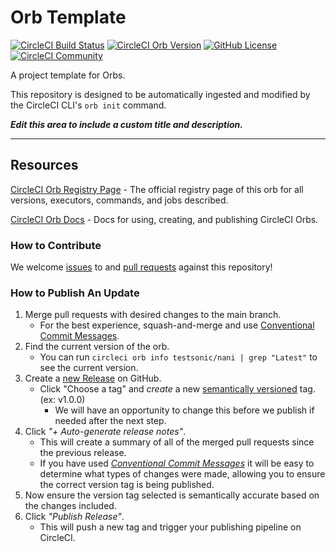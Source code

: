 # Orb Template


[![CircleCI Build Status](https://circleci.com/gh/Raffique-RD/nani.svg?style=shield "CircleCI Build Status")](https://circleci.com/gh/Raffique-RD/nani) [![CircleCI Orb Version](https://badges.circleci.com/orbs/testsonic/nani.svg)](https://circleci.com/orbs/registry/orb/testsonic/nani) [![GitHub License](https://img.shields.io/badge/license-MIT-lightgrey.svg)](https://raw.githubusercontent.com/Raffique-RD/nani/master/LICENSE) [![CircleCI Community](https://img.shields.io/badge/community-CircleCI%20Discuss-343434.svg)](https://discuss.circleci.com/c/ecosystem/orbs)



A project template for Orbs.

This repository is designed to be automatically ingested and modified by the CircleCI CLI's `orb init` command.

_**Edit this area to include a custom title and description.**_

---

## Resources

[CircleCI Orb Registry Page](https://circleci.com/orbs/registry/orb/testsonic/nani) - The official registry page of this orb for all versions, executors, commands, and jobs described.

[CircleCI Orb Docs](https://circleci.com/docs/2.0/orb-intro/#section=configuration) - Docs for using, creating, and publishing CircleCI Orbs.

### How to Contribute

We welcome [issues](https://github.com/Raffique-RD/nani/issues) to and [pull requests](https://github.com/Raffique-RD/nani/pulls) against this repository!

### How to Publish An Update
1. Merge pull requests with desired changes to the main branch.
    - For the best experience, squash-and-merge and use [Conventional Commit Messages](https://conventionalcommits.org/).
2. Find the current version of the orb.
    - You can run `circleci orb info testsonic/nani | grep "Latest"` to see the current version.
3. Create a [new Release](https://github.com/Raffique-RD/nani/releases/new) on GitHub.
    - Click "Choose a tag" and _create_ a new [semantically versioned](http://semver.org/) tag. (ex: v1.0.0)
      - We will have an opportunity to change this before we publish if needed after the next step.
4.  Click _"+ Auto-generate release notes"_.
    - This will create a summary of all of the merged pull requests since the previous release.
    - If you have used _[Conventional Commit Messages](https://conventionalcommits.org/)_ it will be easy to determine what types of changes were made, allowing you to ensure the correct version tag is being published.
5. Now ensure the version tag selected is semantically accurate based on the changes included.
6. Click _"Publish Release"_.
    - This will push a new tag and trigger your publishing pipeline on CircleCI.
